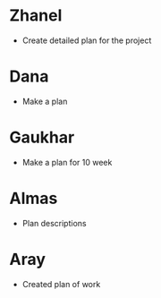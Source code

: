 # Zhanel
* Create detailed plan for the project
# Dana
* Make a plan
# Gaukhar
* Make a plan for 10 week
# Almas
* Plan descriptions
# Aray
* Created plan of work
